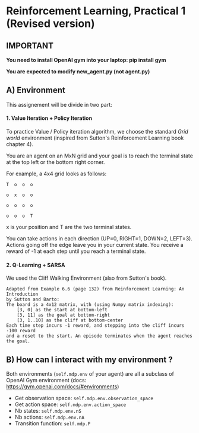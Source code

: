 # Reinforcement Learning, Practical 1 (Revised version)

## IMPORTANT
**You need to install OpenAI gym into your laptop: pip install gym**


**You are expected to modify new_agent.py (not agent.py)**

## A) Environment

This assignement will be divide in two part:

#### 1. Value Iteration + Policy Iteration
To practice Value / Policy iteration algorithm, we choose the
standard *Grid world* environment (inspired from Sutton's Reinforcement Learning book chapter 4).

You are an agent on an MxN grid and your goal is to reach the terminal
state at the top left or the bottom right corner.

For example, a 4x4 grid looks as follows:

    T  o  o  o
    
    o  x  o  o
    
    o  o  o  o
    
    o  o  o  T

x is your position and T are the two terminal states.

You can take actions in each direction (UP=0, RIGHT=1, DOWN=2, LEFT=3).
Actions going off the edge leave you in your current state.
You receive a reward of -1 at each step until you reach a terminal state.

#### 2. Q-Learning + SARSA
We used the Cliff Walking Environment (also from Sutton's book).

    Adapted from Example 6.6 (page 132) from Reinforcement Learning: An Introduction
    by Sutton and Barto:
    The board is a 4x12 matrix, with (using Numpy matrix indexing):
        [3, 0] as the start at bottom-left
        [3, 11] as the goal at bottom-right
        [3, 1..10] as the cliff at bottom-center
    Each time step incurs -1 reward, and stepping into the cliff incurs -100 reward
    and a reset to the start. An episode terminates when the agent reaches the goal.


## B) How can I interact with my environment ?
Both environments (`self.mdp.env` of your agent) are all a subclass of OpenAI 
Gym environment (docs: https://gym.openai.com/docs/#environments)
* Get observation space: `self.mdp.env.observation_space`
* Get action space: `self.mdp.env.action_space`
* Nb states: `self.mdp.env.nS`
* Nb actions: `self.mdp.env.nA`
* Transition function: `self.mdp.P`

